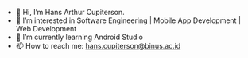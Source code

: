 - 👋 Hi, I’m Hans Arthur Cupiterson.
- 👀 I’m interested in Software Engineering | Mobile App Development | Web Development
- 🌱 I’m currently learning Android Studio
- 📫 How to reach me: hans.cupiterson@binus.ac.id

<!---
KetsunoAna117/KetsunoAna117 is a ✨ special ✨ repository because its `README.md` (this file) appears on your GitHub profile.
You can click the Preview link to take a look at your changes.
--->
